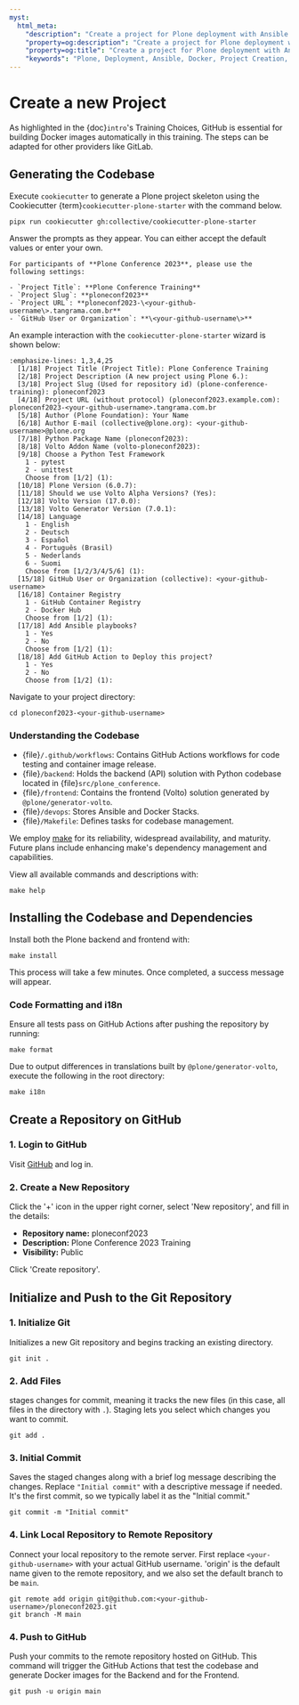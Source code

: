 ```yaml
---
myst:
  html_meta:
    "description": "Create a project for Plone deployment with Ansible and Docker"
    "property=og:description": "Create a project for Plone deployment with Ansible and Docker"
    "property=og:title": "Create a project for Plone deployment with Ansible and Docker"
    "keywords": "Plone, Deployment, Ansible, Docker, Project Creation, GitHub"
---
```


# Create a new Project

As highlighted in the {doc}`intro`'s Training Choices, GitHub is essential for building Docker images automatically in this training.
The steps can be adapted for other providers like GitLab.

## Generating the Codebase

Execute `cookiecutter` to generate a Plone project skeleton using the Cookiecutter {term}`cookiecutter-plone-starter` with the command below.

```shell
pipx run cookiecutter gh:collective/cookiecutter-plone-starter
```

Answer the prompts as they appear. You can either accept the default values or enter your own.

```{warning}
For participants of **Plone Conference 2023**, please use the following settings:

- `Project Title`: **Plone Conference Training**
- `Project Slug`: **ploneconf2023**
- `Project URL`: **ploneconf2023-\<your-github-username\>.tangrama.com.br**
- `GitHub User or Organization`: **\<your-github-username\>**
```

An example interaction with the `cookiecutter-plone-starter` wizard is shown below:

```{code-block} console
:emphasize-lines: 1,3,4,25
  [1/18] Project Title (Project Title): Plone Conference Training
  [2/18] Project Description (A new project using Plone 6.):
  [3/18] Project Slug (Used for repository id) (plone-conference-training): ploneconf2023
  [4/18] Project URL (without protocol) (ploneconf2023.example.com): ploneconf2023-<your-github-username>.tangrama.com.br
  [5/18] Author (Plone Foundation): Your Name
  [6/18] Author E-mail (collective@plone.org): <your-github-username>@plone.org
  [7/18] Python Package Name (ploneconf2023):
  [8/18] Volto Addon Name (volto-ploneconf2023):
  [9/18] Choose a Python Test Framework
    1 - pytest
    2 - unittest
    Choose from [1/2] (1):
  [10/18] Plone Version (6.0.7):
  [11/18] Should we use Volto Alpha Versions? (Yes):
  [12/18] Volto Version (17.0.0):
  [13/18] Volto Generator Version (7.0.1):
  [14/18] Language
    1 - English
    2 - Deutsch
    3 - Español
    4 - Português (Brasil)
    5 - Nederlands
    6 - Suomi
    Choose from [1/2/3/4/5/6] (1):
  [15/18] GitHub User or Organization (collective): <your-github-username>
  [16/18] Container Registry
    1 - GitHub Container Registry
    2 - Docker Hub
    Choose from [1/2] (1):
  [17/18] Add Ansible playbooks?
    1 - Yes
    2 - No
    Choose from [1/2] (1):
  [18/18] Add GitHub Action to Deploy this project?
    1 - Yes
    2 - No
    Choose from [1/2] (1):
```

Navigate to your project directory:

```shell
cd ploneconf2023-<your-github-username>
```

### Understanding the Codebase

- {file}`/.github/workflows`: Contains GitHub Actions workflows for code testing and container image release.
- {file}`/backend`: Holds the backend (API) solution with Python codebase located in {file}`src/plone_conference`.
- {file}`/frontend`: Contains the frontend (Volto) solution generated by `@plone/generator-volto`.
- {file}`/devops`: Stores Ansible and Docker Stacks.
- {file}`/Makefile`: Defines tasks for codebase management.

We employ [make](https://www.gnu.org/software/make/) for its reliability, widespread availability, and maturity. Future plans include enhancing make's dependency management and capabilities.

View all available commands and descriptions with:

```shell
make help
```

## Installing the Codebase and Dependencies

Install both the Plone backend and frontend with:

```shell
make install
```

This process will take a few minutes. Once completed, a success message will appear.

### Code Formatting and i18n

Ensure all tests pass on GitHub Actions after pushing the repository by running:

```shell
make format
```

Due to output differences in translations built by `@plone/generator-volto`, execute the following in the root directory:

```shell
make i18n
```

## Create a Repository on GitHub

### 1. **Login to GitHub**

Visit [GitHub](https://github.com) and log in.

### 2. **Create a New Repository**

Click the '+' icon in the upper right corner, select 'New repository', and fill in the details:

- **Repository name:** ploneconf2023
- **Description:** Plone Conference 2023 Training
- **Visibility:** Public

Click 'Create repository'.

## Initialize and Push to the Git Repository

### 1. **Initialize Git**

Initializes a new Git repository and begins tracking an existing directory.

```shell
git init .
```
### 2. **Add Files**

stages changes for commit, meaning it tracks the new files (in this case, all files in the directory with `.`). Staging lets you select which changes you want to commit.

```shell
git add .
```

### 3. **Initial Commit**

Saves the staged changes along with a brief log message describing the changes.
Replace `"Initial commit"` with a descriptive message if needed. It's the first commit,
so we typically label it as the "Initial commit."

```shell
git commit -m "Initial commit"
```

### 4. **Link Local Repository to Remote Repository**

Connect your local repository to the remote server. First replace `<your-github-username>` with your actual GitHub username.
'origin' is the default name given to the remote repository, and we also set the default branch to be `main`.

```shell
git remote add origin git@github.com:<your-github-username>/ploneconf2023.git
git branch -M main
```

### 4. **Push to GitHub**

Push your commits to the remote repository hosted on GitHub. This command will trigger the GitHub Actions that test the codebase and
generate Docker images for the Backend and for the Frontend.

```shell
git push -u origin main
```
